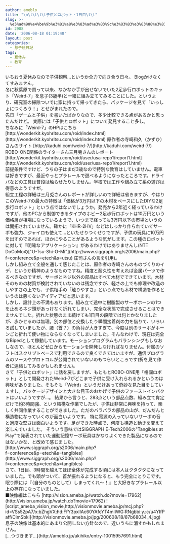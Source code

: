 ```yaml
---
author: ameblo
title: "\n\t\t\t\t子供とロボット・1日目\t\t"
slug: >-
  %e5%ad%90%e4%be%9b%e3%81%a8%e3%83%ad%e3%83%9c%e3%83%83%e3%83%88%e3%83%bb1%e6%97%a5%e7%9b%ae
id: 2988
date: '2006-08-18 01:19:48'
layout: post
categories:
  - 息子絵日記
tags:
  - 夏休み
  - 教育
---
```


<div>いちおう夏休みなので子供観察…というか全力で向き合う日々。 Blogかけなくてすみません。</div>

<div>冬に秋葉原で買って以来、なかなか手が出せないでいた2足歩行ロボットのキット「Weird-7」を息子(3歳半)と一緒に組み立ててみることにした。というより、研究室の掃除ついでに家に持って帰ってきたら、パッケージを見て「いっしょにつくろう！」とせがまれたので。</div>

<div>先日「ゲームと子供」を書いたばかりなので、多少比較できる点があるかと思ったんだけど。 実際には「子供とロボット」について発見すること多し。</div>

<div>ちなみに「Weird-7」のHPはこちら [http://wonderkit.kyohritsu.com/roid/index.html](http://wonderkit.kyohritsu.com/roid/index.html) 原作者の寺崎和久（かずひ）さんのサイト [http://kaduhi.com/weird-7/](http://kaduhi.com/weird-7/) ROBO-ONE関係のライターさん三月兎さんのレポート [http://wonderkit.kyohritsu.com/roid/user/usa-repo1/report1.html](http://wonderkit.kyohritsu.com/roid/user/usa-repo1/report1.html)</div>

<div>前提条件ですけど、うちの子はまだ3歳なので特別な教育はしていません。電車は好きですが、最近やっとプラレールで遊べるようになったところです。ドライバなどの工具は普段は触らせたりしません。学校では工作や組み立て系の遊びは得意のようですが。</div>

<div>組立工程の詳細は三月兎さんのレポートが詳しいので詳細は省きますが、やはりこのWeird-7の最大の特徴は「価格が3万円以下の木材をベースにしたDIYな2足歩行ロボット」という点ではないでしょうか。発売から2年近く経っているわけですが、他のPCから制御できるタイプのホビー2足歩行ロボットは10万円という価格層が相場になっているようで、いつまで経っても3万円以下の市場というのは開拓されていません。確かに「KHR-2HV」などはしっかり作られていてサーボも強力、ジャイロも使えて…といたせりつくせりですが、子供の玩具に10万円を出すのであれば、ほかにやることがあるような気がします。この種のロボットに対して『明確なアプリケーション』があるわけではありませんし(NTT DoCoMoの["U-Tsu-Shi-O-Mi"](http://www.siggraph.org/s2006/main.php?f=conference&p=etech&s=utsu) 庄司さんの言を引用)。</div>

<div>しかし組み立て全般を通して感じたことは、原作者の寺崎さんのものづくりのイデ、というか精神のようなものですね。精度と耐久性を考えれば金属パーツで作るべきなのですが、サーボとネジ以外の部品はすべて木材でできています。木材そのものの材質が検討されていないのは残念ですが、軽さの上でも修理や改造のしやすさの上でも、子供相手の「触りやすさ」という点でも木材で構造を作るというのは悪くないアイディアだと思います。</div>

<div>しかし、設計上の不満もあります。組み立て途中に樹脂製のサーボホーンの1つを止めるネジ頭があっけなく折れてしまい、完全な状態で完成させることはできませんでした。折れた状態のまま続けても1日目の段階では何とかなりましたが、歩かせるのは無理。別の部位と交換したり瞬間接着剤の力を借りて、いろいろ試していましたが、腰（首？）の負荷が大きすぎて、今度は別のサーボがホーンごと折れて使い物にならなくなってしまいました。そんなわけで、現在は完全なBipedとして稼動しています。モーションプログラムもバランシングもしなおしなので、ほとんどゼロからモーションを開発しなければなりません。付属のソフトはスクリプトベースで利用できるので良くできてはいますが、通信プログラムのソースやプロトコルが公開されていないのもつらいところです(折を見て作者に連絡してみるかもしれません)。</div>

<div>さて「子供とロボット」に話を戻しますが、もともとROBO-ONE用「格闘ロボット」として開発されたWeird-7がどこまで子供に受け入れられるかというのは興味がありました。そもそも「Weird」というだけあって奇妙な見た目をしていますし。パッケージデザインと大きな目玉のおかげで子供のファーストインパクトはいいようですが…。 結果から言うと、283点という部品点数、組み立て肯定だけで約3時間強、という結構な作業でしたが、子供は非常に興味を持って、楽しく共同作業することができました。ただのバラバラの部品の山が、だんだんと構造物になっていくのが面白いようです。 特に電源の入っていないサーボの音と適度な堅さは面白いようです。足ができた時点で、何度も構造と動きを変えて楽しんでいました。 そういう意味ではSIGGRAPH E-Tech2006の"Tangibles at Play"で発表されていた運動記憶サーボ玩具はかなりよくできた製品になるのではないかな、と改めて感じました。 [http://www.siggraph.org/s2006/main.php?f=conference&p=etech&s=tangibles](http://www.siggraph.org/s2006/main.php?f=conference&p=etech&s=tangibles)</div>

<div>さて、1日目、3時間を越えてほぼ全体が完成する頃には本人はクタクタになっていました。でも頭がついて、首が振れるようになると、もう完全にとりこです。眠り際には『（自分のものとして）しまってくれ～！』と大好きなプラレール以上の存在になっていました。</div>

<div>■映像編はこちら [http://vision.ameba.jp/watch.do?movie=17962](http://vision.ameba.jp/watch.do?movie=17962) ![script_ameba_vision_movie,http://visionmovie.ameba.jp/mcj.php?id=VSs52pA7/x:bZhgVX:hd:FfY3pxlIAc60YAfcYT4mIIWG:RNgbbi:y.:c/u4YIfPaff/CimSbki](http://visionmovie.ameba.jp/jpg/200608/18/87b68034_4.jpg) 息子の映像は基本的にあまり公開しない方針なので、近いうちに消すかもしれません。</div>

<div>[…つづきます…](http://ameblo.jp/akihiko/entry-10015957691.html)</div>